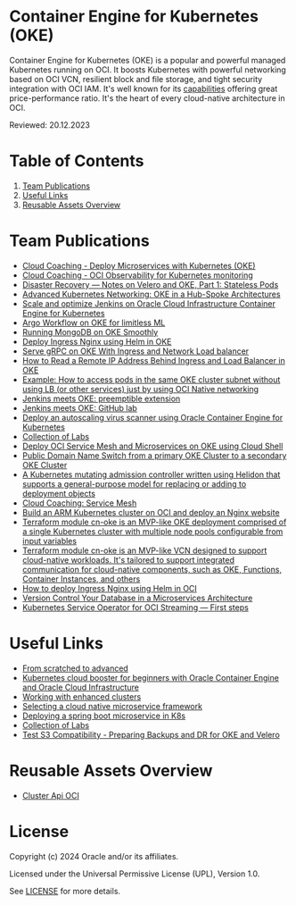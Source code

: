 # Container Engine for Kubernetes (OKE)
 
Container Engine for Kubernetes (OKE) is a popular and powerful managed Kubernetes running on OCI. It boosts Kubernetes with powerful networking based on OCI VCN, resilient block and file storage, and tight security integration with OCI IAM. It's well known for its [capabilities](https://developer.oracle.com/learn/k8s/k8s_comparison.html) offering great price-performance ratio. It's the heart of every cloud-native architecture in OCI.
 
Reviewed: 20.12.2023
 
# Table of Contents
 
1. [Team Publications](#team-publications)
2. [Useful Links](#useful-links)
3. [Reusable Assets Overview](#reusable-assets-overview)
 
# Team Publications

- [Cloud Coaching - Deploy Microservices with Kubernetes (OKE)](https://www.youtube.com/watch?v=mu5jbFjKKn0)
- [Cloud Coaching - OCI Observability for Kubernetes monitoring](https://www.youtube.com/watch?v=mu5jbFjKKn0)
- [Disaster Recovery — Notes on Velero and OKE, Part 1: Stateless Pods](https://medium.com/oracledevs/disaster-recovery-notes-on-velero-and-oke-part-1-stateless-pods-b4ba3e737386)
- [Advanced Kubernetes Networking: OKE in a Hub-Spoke Architectures](https://medium.com/oracledevs/advanced-kubernetes-networking-oke-in-a-hub-spoke-architectures-f0ba2256e824)
- [Scale and optimize Jenkins on Oracle Cloud Infrastructure Container Engine for Kubernetes](https://docs.oracle.com/en/solutions/oci-jenkins-oke/index.html#GUID-23A8EB94-DFFC-4D5C-897F-5F59423447D2)
- [Argo Workflow on OKE for limitless ML](https://www.youtube.com/watch?v=HOWrwBVuLp0)
- [Running MongoDB on OKE Smoothly](https://medium.com/oracledevs/running-mongodb-on-oke-smoothly-f0ff12af3e9)
- [Deploy Ingress Nginx using Helm in OKE](https://medium.com/oracledevs/deploy-ingress-nginx-using-helm-in-oci-c3ff4d9d5450)
- [Serve gRPC on OKE With Ingress and Network Load balancer](https://medium.com/oracledevs/serve-grpc-services-on-oke-with-ingress-and-network-load-balancer-8794809629dd)
- [How to Read a Remote IP Address Behind Ingress and Load Balancer in OKE](https://medium.com/oracledevs/how-to-read-a-remote-ip-address-behind-ingress-and-load-balancer-in-oke-ea71dedcbbec)
- [Example: How to access pods in the same OKE cluster subnet without using LB (or other services) just by using OCI Native networking](https://github.com/mikarinneoracle/pods-communication-easy-with-OCI-VCN-native-Kubernetes)
- [Jenkins meets OKE: preemptible extension](https://www.youtube.com/watch?v=P7W7SwYA9tM)
- [Jenkins meets OKE: GitHub lab](https://github.com/alcampag/jenkins-oke)
- [Deploy an autoscaling virus scanner using Oracle Container Engine for Kubernetes](https://docs.oracle.com/en/solutions/deploy-virus-scanner-oke/#GUID-2AE5986A-3B1E-4498-BF09-DEA1365F3446)
- [Collection of Labs](https://oracle.github.io/cloudtestdrive/AppDev/cloud-native/livelabs/)
- [Deploy OCI Service Mesh and Microservices on OKE using Cloud Shell](https://docs.oracle.com/en/solutions/deploy-oci-service-mesh/)
- [Public Domain Name Switch from a primary OKE Cluster to a secondary OKE Cluster](https://github.com/cpruvost/demofss)
- [A Kubernetes mutating admission controller written using Helidon that supports a general-purpose model for replacing or adding to deployment objects](https://github.com/oracle-devrel/kubernetes-mutating-admission-controller)
- [Cloud Coaching: Service Mesh](https://www.youtube.com/watch?v=IgGFi6EnpUI)
- [Build an ARM Kubernetes cluster on OCI and deploy an Nginx website](https://docs.oracle.com/en/solutions/build-arm-kubernetes-cluster-oci/)
- [Terraform module cn-oke is an MVP-like OKE deployment comprised of a single Kubernetes cluster with multiple node pools configurable from input variables](https://registry.terraform.io/modules/ivandelic/cn-oke/oci/latest)
- [Terraform module cn-oke is an MVP-like VCN designed to support cloud-native workloads. It's tailored to support integrated communication for cloud-native components, such as OKE, Functions, Container Instances, and others](https://registry.terraform.io/modules/ivandelic/cn-vcn/oci/latest)
- [How to deploy Ingress Nginx using Helm in OCI](https://medium.com/@ivan-delic/deploy-ingress-nginx-using-helm-in-oci-c3ff4d9d5450)
- [Version Control Your Database in a Microservices Architecture](https://www.youtube.com/watch?v=qh9jppe_yNI)
- [Kubernetes Service Operator for OCI Streaming — First steps](https://blogs.oracle.com/developers/post/using-oci-with-k8s)

 
# Useful Links

- [From scratched to advanced](https://github.com/oktaytuncay/Kubernetes/blob/master/kubernetes.md)
- [Kubernetes cloud booster for beginners with Oracle Container Engine and Oracle Cloud Infrastructure](https://github.com/fharris/k8cloudbooster)
- [Working with enhanced clusters](https://docs.oracle.com/en-us/iaas/Content/ContEng/Tasks/contengworkingwithenhancedclusters.htm)
- [Selecting a cloud native microservice framework](https://louwersj.medium.com/selecting-a-cloud-native-microservice-framework-9974e9534da1)
- [Deploying a spring boot microservice in K8s](https://techdozo.dev/deploying-a-restful-spring-boot-microservice-on-kubernetes/)
- [Collection of Labs](https://oracle.github.io/cloudtestdrive/AppDev/cloud-native/livelabs/)
- [Test S3 Compatibility - Preparing Backups and DR for OKE and Velero](https://github.com/fharris/oci-s3-compatibility)
 
# Reusable Assets Overview
 
- [Cluster Api OCI](https://github.com/oracle-devrel/technology-engineering/tree/main/app-dev/oke/capoci)
 
# License
 
Copyright (c) 2024 Oracle and/or its affiliates.
 
Licensed under the Universal Permissive License (UPL), Version 1.0.
 
See [LICENSE](https://github.com/oracle-devrel/technology-engineering/blob/main/LICENSE) for more details.
